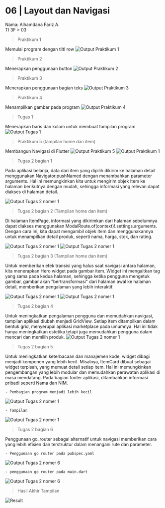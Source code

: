 # 06 | Layout dan Navigasi
Nama: Alhamdana Fariz A.\
TI 3F > 03

> Praktikum 1

Memulai program dengan tiltl row
![Output Praktikum 1](assets\p1.png)

> Praktikum 2

Menerapkan penggunaan button
![Output Praktikum 2](assets\p2.png)

> Praktikum 3

Menerapkan penggunaan bagian teks
![Output Praktikum 3](assets\p3.png)

> Praktikum 4

Menampilkan gambar pada program
![Output Praktikum 4](assets\p4.png)

> Tugas 1

Menerapkan baris dan  kolom untuk membuat tampilan program 
![Output Tugas 1](assets\t1.png)

> Praktikum 5 (tampilan home dan item)

Membangun Navigasi di Flutter
![Output Praktikum 5](assets\p5.1.png)
![Output Praktikum 1](assets\p5.2.png)

> Tugas 2 bagian 1

Pada aplikasi belanja, data dari item yang dipilih dikirim ke halaman detail menggunakan Navigator.pushNamed dengan menambahkan parameter arguments. Hal ini memungkinkan kita untuk mengirim objek Item ke halaman berikutnya dengan mudah, sehingga informasi yang relevan dapat diakses di halaman detail.

![Output Tugas 2 nomer 1](assets\t2.1.png)

> Tugas 2 bagian 2 (Tampilan home dan item)

Di halaman ItemPage, informasi yang dikirimkan dari halaman sebelumnya dapat diakses menggunakan ModalRoute.of(context)!.settings.arguments. Dengan cara ini, kita dapat mengambil objek Item dan menggunakannya untuk menampilkan detail produk, seperti nama, harga, stok, dan rating.

![Output Tugas 2 nomer 1](assets\t2.2a.png)
![Output Tugas 2 nomer 1](assets\t2.2b.png)

> Tugas 2 bagian 3 (Tampilan home dan item)

Untuk memberikan efek transisi yang halus saat navigasi antara halaman, kita menerapkan Hero widget pada gambar item. Widget ini mengaitkan tag yang sama pada kedua halaman, sehingga ketika pengguna mengetuk gambar, gambar akan "bertransformasi" dari halaman awal ke halaman detail, memberikan pengalaman yang lebih interaktif.

![Output Tugas 2 nomer 1](assets\t2.3a.png)
![Output Tugas 2 nomer 1](assets\t2.3b.png)

> Tugas 2 bagian 4

Untuk meningkatkan pengalaman pengguna dan memudahkan navigasi, tampilan aplikasi diubah menjadi GridView. Setiap item ditampilkan dalam bentuk grid, menyerupai aplikasi marketplace pada umumnya. Hal ini tidak hanya meningkatkan estetika tetapi juga memudahkan pengguna dalam mencari dan memilih produk.
![Output Tugas 2 nomer 1](assets\t2.4.gif)

>  Tugas 2 bagian 5

Untuk meningkatkan keterbacaan dan manajemen kode, widget dibagi menjadi komponen yang lebih kecil. Misalnya, ItemCard dibuat sebagai widget terpisah, yang memuat detail setiap item. Hal ini memungkinkan pengembangan yang lebih modular dan memudahkan perawatan aplikasi di masa mendatang.
Pada bagian footer aplikasi, ditambahkan informasi pribadi seperti Nama dan NIM.

    - Pembagian program menjadi lebih kecil
![Output Tugas 2 nomer 1](assets\t2.5a.png)

    - Tampilan
![Output Tugas 2 nomer 1](assets\t2.5.gif)

> Tugas 2 bagian 6

Penggunaan go_router sebagai alternatif untuk navigasi memberikan cara yang lebih efisien dan terstruktur dalam menangani rute dan parameter.

    - Penggunaan go router pada pubspec.yaml
![Output Tugas 2 nomer 6](assets\t2.6a.png)

    - penggunaan go router pada main.dart
![Output Tugas 2 nomer 6](assets\t2.6b.png)




> Hasil Akhir Tampilan

![Result](assets\result.gif)
